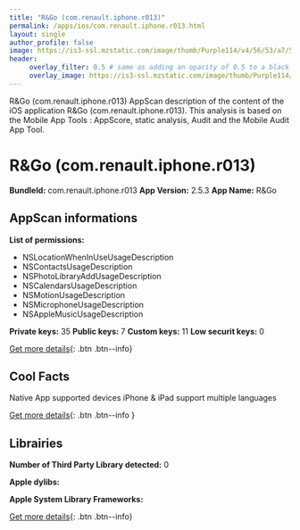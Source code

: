```yaml
---
title: "R&Go (com.renault.iphone.r013)"
permalink: /apps/ios/com.renault.iphone.r013.html
layout: single
author_profile: false
image: https://is3-ssl.mzstatic.com/image/thumb/Purple114/v4/56/53/a7/5653a713-b4ac-deee-5a60-d827649a56d5/AppIcon-0-0-1x_U007emarketing-0-0-0-7-0-0-85-220.png/512x512bb.jpg
header: 
     overlay_filter: 0.5 # same as adding an opacity of 0.5 to a black background
     overlay_image: https://is3-ssl.mzstatic.com/image/thumb/Purple114/v4/56/53/a7/5653a713-b4ac-deee-5a60-d827649a56d5/AppIcon-0-0-1x_U007emarketing-0-0-0-7-0-0-85-220.png/512x512bb.jpg
---
```

R&Go (com.renault.iphone.r013) AppScan description of the content of the iOS application R&Go (com.renault.iphone.r013). This analysis is based on the Mobile App Tools : AppScore, static analysis, Audit and the Mobile Audit App Tool.

# R&Go (com.renault.iphone.r013)

**BundleId:** com.renault.iphone.r013
**App Version:** 2.5.3
**App Name:** R&Go


## AppScan informations 

**List of permissions:** 
- NSLocationWhenInUseUsageDescription
- NSContactsUsageDescription
- NSPhotoLibraryAddUsageDescription
- NSCalendarsUsageDescription
- NSMotionUsageDescription
- NSMicrophoneUsageDescription
- NSAppleMusicUsageDescription
  
  
**Private keys:** 35
**Public keys:** 7
**Custom keys:** 11
**Low securit keys:** 0
  
[Get more details](/pricing.html){: .btn .btn--info}

## Cool Facts

Native App
supported devices iPhone & iPad
support multiple languages
  
[Get more details](/pricing.html){: .btn .btn--info }

## Librairies 
**Number of Third Party Library detected:** 0


**Apple dylibs:**


**Apple System Library Frameworks:**


  
[Get more details](/pricing.html){: .btn .btn--info}


